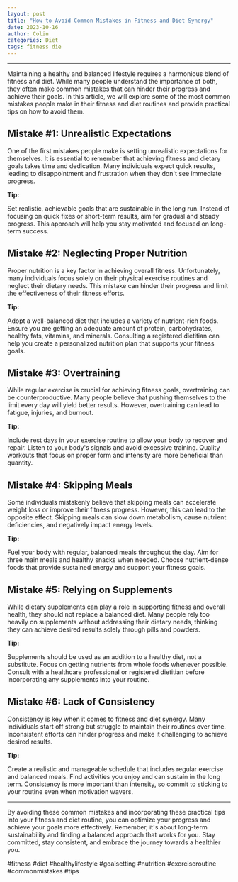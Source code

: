 ```yaml
---
layout: post
title: "How to Avoid Common Mistakes in Fitness and Diet Synergy"
date: 2023-10-16
author: Colin
categories: Diet
tags: fitness die
---
```


---

Maintaining a healthy and balanced lifestyle requires a harmonious blend of fitness and diet. While many people understand the importance of both, they often make common mistakes that can hinder their progress and achieve their goals. In this article, we will explore some of the most common mistakes people make in their fitness and diet routines and provide practical tips on how to avoid them.

## Mistake #1: Unrealistic Expectations

One of the first mistakes people make is setting unrealistic expectations for themselves. It is essential to remember that achieving fitness and dietary goals takes time and dedication. Many individuals expect quick results, leading to disappointment and frustration when they don't see immediate progress.

**Tip:**

Set realistic, achievable goals that are sustainable in the long run. Instead of focusing on quick fixes or short-term results, aim for gradual and steady progress. This approach will help you stay motivated and focused on long-term success.

## Mistake #2: Neglecting Proper Nutrition

Proper nutrition is a key factor in achieving overall fitness. Unfortunately, many individuals focus solely on their physical exercise routines and neglect their dietary needs. This mistake can hinder their progress and limit the effectiveness of their fitness efforts.

**Tip:**

Adopt a well-balanced diet that includes a variety of nutrient-rich foods. Ensure you are getting an adequate amount of protein, carbohydrates, healthy fats, vitamins, and minerals. Consulting a registered dietitian can help you create a personalized nutrition plan that supports your fitness goals.

## Mistake #3: Overtraining

While regular exercise is crucial for achieving fitness goals, overtraining can be counterproductive. Many people believe that pushing themselves to the limit every day will yield better results. However, overtraining can lead to fatigue, injuries, and burnout.

**Tip:**

Include rest days in your exercise routine to allow your body to recover and repair. Listen to your body's signals and avoid excessive training. Quality workouts that focus on proper form and intensity are more beneficial than quantity.

## Mistake #4: Skipping Meals

Some individuals mistakenly believe that skipping meals can accelerate weight loss or improve their fitness progress. However, this can lead to the opposite effect. Skipping meals can slow down metabolism, cause nutrient deficiencies, and negatively impact energy levels.

**Tip:**

Fuel your body with regular, balanced meals throughout the day. Aim for three main meals and healthy snacks when needed. Choose nutrient-dense foods that provide sustained energy and support your fitness goals.

## Mistake #5: Relying on Supplements

While dietary supplements can play a role in supporting fitness and overall health, they should not replace a balanced diet. Many people rely too heavily on supplements without addressing their dietary needs, thinking they can achieve desired results solely through pills and powders.

**Tip:**

Supplements should be used as an addition to a healthy diet, not a substitute. Focus on getting nutrients from whole foods whenever possible. Consult with a healthcare professional or registered dietitian before incorporating any supplements into your routine.

## Mistake #6: Lack of Consistency

Consistency is key when it comes to fitness and diet synergy. Many individuals start off strong but struggle to maintain their routines over time. Inconsistent efforts can hinder progress and make it challenging to achieve desired results.

**Tip:**

Create a realistic and manageable schedule that includes regular exercise and balanced meals. Find activities you enjoy and can sustain in the long term. Consistency is more important than intensity, so commit to sticking to your routine even when motivation wavers.

---

By avoiding these common mistakes and incorporating these practical tips into your fitness and diet routine, you can optimize your progress and achieve your goals more effectively. Remember, it's about long-term sustainability and finding a balanced approach that works for you. Stay committed, stay consistent, and embrace the journey towards a healthier you.

#fitness #diet #healthylifestyle #goalsetting #nutrition #exerciseroutine #commonmistakes #tips